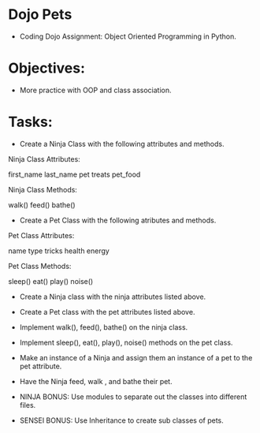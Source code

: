 # Dojo Pets
* Coding Dojo Assignment: Object Oriented Programming in Python.

# Objectives:

* More practice with OOP and class association.

# Tasks:

* Create a Ninja Class with the following attributes and methods.

Ninja Class
Attributes:

first_name
last_name
pet
treats
pet_food

Ninja Class
Methods:

walk()
feed()
bathe()

* Create a Pet Class with the following atributes and methods.

Pet Class
Attributes:

name
type
tricks
health
energy

Pet Class
Methods:

sleep()
eat()
play()
noise()


* Create a Ninja class with the ninja attributes listed above.

* Create a Pet class with the pet attributes listed above.

* Implement walk(), feed(), bathe() on the ninja class.

* Implement sleep(), eat(), play(), noise() methods on the pet class.

* Make an instance of a Ninja and assign them an instance of a pet to the pet attribute.

* Have the Ninja feed, walk , and bathe their pet.

* NINJA BONUS: Use modules to separate out the classes into different files.

* SENSEI BONUS: Use Inheritance to create sub classes of pets.
